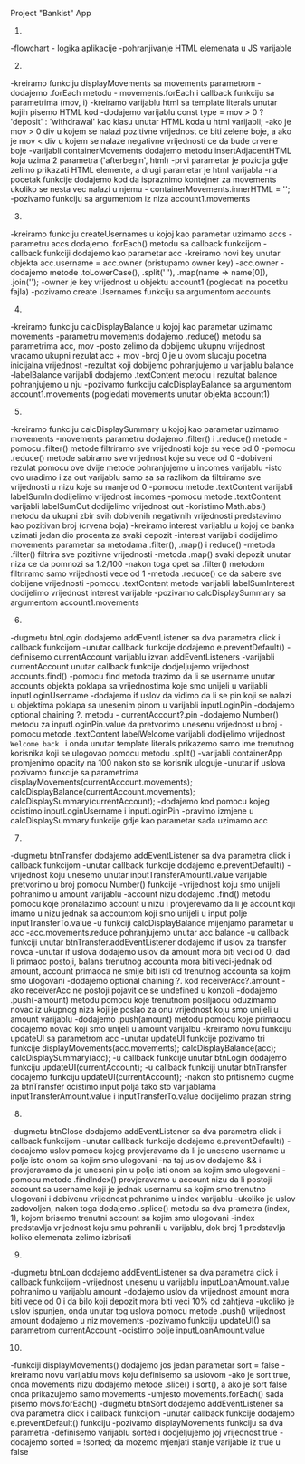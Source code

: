 Project "Bankist" App

01. 
-flowchart - logika aplikacije
-pohranjivanje HTML elemenata u JS varijable


02. 
-kreiramo funkciju displayMovements sa movements parametrom
-dodajemo .forEach metodu - movements.forEach i callback funkciju sa parametrima (mov, i)
-kreiramo varijablu html sa template literals unutar kojih pisemo HTML kod
-dodajemo varijablu const type = mov > 0 ? 'deposit' : 'withdrawal' kao klasu unutar HTML koda u html varijabli;
-ako je mov > 0 div u kojem se nalazi pozitivne vrijednost ce biti zelene boje, a ako je mov < div u kojem se 
nalaze negativne vrijednosti ce da bude crvene boje
-varijabli containerMovements dodajemo metodu insertAdjacentHTML koja uzima 2 parametra ('afterbegin', html)
-prvi parametar je pozicija gdje zelimo prikazati HTML elemente, a drugi parametar je html varijabla
-na pocetak funkcije dodajemo kod da ispraznimo kontejner za movements ukoliko se nesta vec nalazi u 
njemu - containerMovements.innerHTML = '';
-pozivamo funkciju sa argumentom iz niza account1.movements


03. 
-kreiramo funkciju createUsernames u kojoj kao parametar uzimamo accs
-parametru accs dodajemo .forEach() metodu sa callback funkcijom
-callback funkciji dodajemo kao parametar acc
-kreiramo novi key unutar objekta acc.username = acc.owner (pristupamo owner key)
-acc.owner - dodajemo metode .toLowerCase(), .split(' '), .map(name => name[0]), .join('');
-owner je key vrijednost u objektu account1 (pogledati na pocetku fajla)
-pozivamo create Usernames funkciju sa argumentom accounts


04. 
-kreiramo funkciju calcDisplayBalance u kojoj kao parametar uzimamo movements
-parametru movements dodajemo .reduce() metodu sa parametrima acc, mov
-posto zelimo da dobijemo ukupnu vrijednost vracamo ukupni rezulat acc + mov
-broj 0 je u ovom slucaju pocetna inicijalna vrijednost
-rezultat koji dobijemo pohranjujemo u varijablu balance
-labelBalance varijabli dodajemo .textContent metodu i rezultat balance pohranjujemo u nju
-pozivamo funkciju calcDisplayBalance sa argumentom account1.movements (pogledati movements unutar objekta account1)


05. 
-kreiramo funkciju calcDisplaySummary u kojoj kao parametar uzimamo movements
-movements parametru dodajemo .filter() i .reduce() metode
-pomocu .filter() metode filtriramo sve vrijednosti koje su vece od 0
-pomocu .reduce() metode sabiramo sve vrijednost koje su vece od 0
-dobiveni rezulat pomocu ove dvije metode pohranjujemo u incomes varijablu
-isto ovo uradimo i za out varijablu samo sa sa razlikom da filtriramo sve vrijednosti u nizu koje su manje od 0
-pomocu metode .textContent varijabli labelSumIn dodijelimo vrijednost incomes
-pomocu metode .textContent varijabli labelSumOut dodijelimo vrijednost out
-koristimo Math.abs() metodu da ukupni zbir svih dobivenih negativnih vrijednosti predstavimo kao pozitivan broj (crvena boja)
-kreiramo interest varijablu u kojoj ce banka uzimati jedan dio procenta za svaki depozit
-interest varijabli dodijelimo movements parametar sa metodama .filter(), .map() i reduce()
-metoda .filter() filtrira sve pozitivne vrijednosti
-metoda .map() svaki depozit unutar niza ce da pomnozi sa 1.2/100
-nakon toga opet sa .filter() metodom filtriramo samo vrijednosti vece od 1
-metoda .reduce() ce da sabere sve dobijene vrijednosti
-pomocu .textContent metode varijabli labelSumInterest dodijelimo vrijednost interest varijable 
-pozivamo calcDisplaySummary sa argumentom account1.movements


06. 
-dugmetu btnLogin dodajemo addEventListener sa dva parametra click i callback funkcijom
-unutar callback funkcije dodajemo e.preventDefault()
-definisemo currentAccount varijablu izvan addEventListeners
-varijabli currentAccount unutar callback funkcije dodjeljujemo vrijednost accounts.find()
-pomocu find metoda trazimo da li se username unutar accounts objekta poklapa sa vrijednostima koje smo 
unijeli u varijabli inputLoginUsername
-dodajemo if uslov da vidimo da li se pin koji se nalazi u objektima poklapa sa unesenim pinom u 
varijabli inputLoginPin
-dodajemo optional chaining ?. metodu - currentAccount?.pin
-dodajemo Number() metodu za inputLoginPin.value da pretvorimo unesenu vrijednost u broj
-pomocu metode .textContent labelWelcome varijabli dodijelimo vrijednost `Welcome back ` i onda unutar
 template literals prikazemo samo ime trenutnog korisnika koji se ulogovao pomocu metodu .split()
-varijabli containerApp promjenimo opacity na 100 nakon sto se korisnik uloguje
-unutar if uslova pozivamo funkcije sa parametrima
displayMovements(currentAccount.movements);
calcDisplayBalance(currentAccount.movements);
calcDisplaySummary(currentAccount);
-dodajemo kod pomocu kojeg ocistimo inputLoginUsername i inputLoginPin
-pravimo izmjene u calcDisplaySummary funkcije gdje kao parametar sada uzimamo acc


07. 
-dugmetu btnTransfer dodajemo addEventListener sa dva parametra click i callback funkcijom
-unutar callback funkcije dodajemo e.preventDefault()
-vrijednost koju unesemo unutar inputTransferAmountl.value varijable pretvorimo u broj pomocu Number() funkcije
-vrijednost koju smo unijeli pohranimo u amount varijablu
-account nizu dodajemo .find() metodu pomocu koje pronalazimo account u nizu i provjerevamo da li je account 
koji imamo u nizu jednak sa accountom koji smo unijeli u input polje inputTransferTo.value
-u funkciji calcDisplayBalance mijenjamo parametar u acc
-acc.movements.reduce pohranjujemo unutar acc.balance
-u callback funkciji unutar btnTransfer.addEventListener dodajemo if uslov za transfer novca
-unutar if uslova dodajemo uslov da amount mora biti veci od 0, dad li primaoc postoji, balans trenutnog accounta 
mora biti veci-jednak od amount, account primaoca ne smije biti isti od trenutnog accounta sa kojim smo ulogovani
-dodajemo optional chaining ?. kod receiverAcc?.amount
-ako receiverAcc ne postoji pojavit ce se undefined u konzoli
-dodajemo .push(-amount) metodu pomocu koje trenutnom posiljaocu oduzimamo novac iz ukupnog niza koji je poslao za 
onu vrijednost koju smo unijeli u amount varijablu
-dodajemo .push(amount) metodu pomocu koje primaocu dodajemo novac koji smo unijeli u amount varijalbu
-kreiramo novu funkciju updateUI sa parametrom acc 
-unutar updateUI funkcije pozivamo tri funkcije
     displayMovements(acc.movements);
     calcDisplayBalance(acc);
     calcDisplaySummary(acc);
-u callback funkcije unutar btnLogin dodajemo funkciju updateUI(currentAccount);
-u callback funkciji unutar btnTransfer dodajemo funkciju updateUI(currentAccount);
-nakon sto pritisnemo dugme za btnTransfer ocistimo input polja tako sto varijablama inputTransferAmount.value i 
inputTransferTo.value dodijelimo prazan string


08. 
-dugmetu btnClose dodajemo addEventListener sa dva parametra click i callback funkcijom
-unutar callback funkcije dodajemo e.preventDefault()
-dodajemo uslov pomocu kojeg provjeravamo da li je uneseno username u polje isto onom sa kojim smo ulogovani
-na taj uslov dodajemo && i provjeravamo da je uneseni pin u polje isti onom sa kojim smo ulogovani
-pomocu metode .findIndex() provjeravamo u account nizu da li postoji account sa username koji je jednak
 usernamu sa kojim smo trenutno ulogovani i dobivenu vrijednost pohranimo u index varijablu
-ukoliko je uslov zadovoljen, nakon toga dodajemo .splice() metodu sa dva prametra (index, 1), kojom brisemo
 trenutni account sa kojim smo ulogovani
-index predstavlja vrijednost koju smu pohranili u varijablu, dok broj 1 predstavlja koliko elemenata 
zelimo izbrisati


09.  
-dugmetu btnLoan dodajemo addEventListener sa dva parametra click i callback funkcijom
-vrijednost unesenu u varijablu inputLoanAmount.value pohranimo u varijablu amount
-dodajemo uslov da vrijednost amount mora biti vece od 0 i da bilo koji depozit mora biti veci 10% od zahtjeva
-ukoliko je uslov ispunjen, onda unutar tog uslova pomocu metode .push() vrijednost amount dodajemo u niz movements
-pozivamo funkciju updateUI() sa parametrom currentAccount
-ocistimo polje inputLoanAmount.value


10. 
-funkciji displayMovements() dodajemo jos jedan parametar sort = false
-kreiramo novu varijablu movs koju definisemo sa uslovom
-ako je sort true, onda movements nizu dodajemo metode .slice() i sort(), a ako je sort false onda prikazujemo samo movements
-umjesto movements.forEach() sada pisemo movs.forEach()
-dugmetu btnSort dodajemo addEventListener sa dva parametra click i callback funkcijom
-unutar callback funkcije dodajemo e.preventDefault() funkciju
-pozivamo displayMovements funkciju sa dva parametra
-definisemo varijablu sorted i dodjeljujemo joj vrijednost true
-dodajemo sorted = !sorted; da mozemo mjenjati stanje varijable iz true u false
